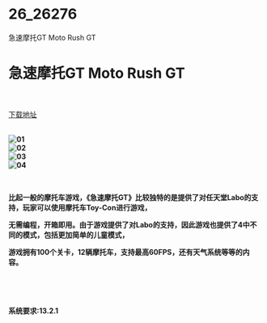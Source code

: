 # 26_26276
急速摩托GT Moto Rush GT
# 急速摩托GT Moto Rush GT
 <br/></br>
[下载地址](https://www.switch520.cc/article/26276 "下载地址")
<br/></br>

<p><strong><img src="https://www.helloimg.com/images/2022/01/12/G793xm.jpg" alt="01" border="0"></strong><br>
<strong><img src="https://www.helloimg.com/images/2022/01/12/G79egc.jpg" alt="02" border="0"></strong><br>
<strong><img src="https://www.helloimg.com/images/2022/01/12/G79ah0.jpg" alt="03" border="0"></strong><br>
<strong><img src="https://www.helloimg.com/images/2022/01/12/G79XWh.jpg" alt="04" border="0"></strong></p>
<p>&nbsp;</p>
<p><strong>比起一般的摩托车游戏，《急速摩托GT》比较独特的是提供了对任天堂Labo的支持，玩家可以使用摩托车Toy-Con进行游戏，</strong></p>
<p><strong>无需编程，开箱即用。由于游戏提供了对Labo的支持，因此游戏也提供了4中不同的模式，包括更加简单的儿童模式，</strong></p>
<p><strong>游戏拥有100个关卡，12辆摩托车，支持最高60FPS，还有天气系统等等的内容。</strong></p>
<p>&nbsp;</p>
<p>&nbsp;</p>
<p><strong>系统要求:13.2.1</strong></p>



